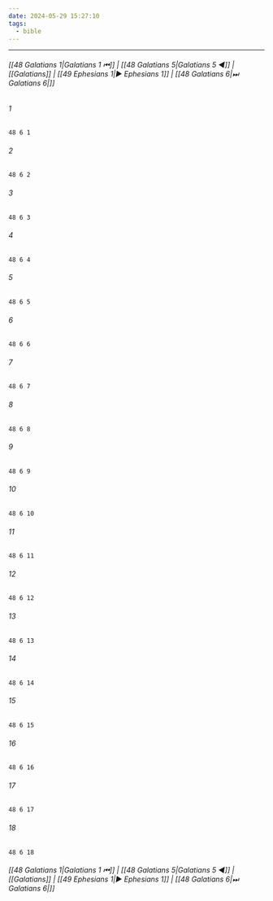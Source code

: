 ```yaml
---
date: 2024-05-29 15:27:10
tags:
  - bible
---
```

___

###### [[48 Galatians 1|Galatians 1 ⏮]] | [[48 Galatians 5|Galatians 5 ◀]] | [[Galatians]] | [[49 Ephesians 1|▶ Ephesians 1]] | [[48 Galatians 6|⏭ Galatians 6|]]

###### 1
``` verse
48 6 1 
```
###### 2
``` verse
48 6 2 
```
###### 3
``` verse
48 6 3 
```
###### 4
``` verse
48 6 4 
```
###### 5
``` verse
48 6 5 
```
###### 6
``` verse
48 6 6 
```
###### 7
``` verse
48 6 7 
```
###### 8
``` verse
48 6 8 
```
###### 9
``` verse
48 6 9 
```
###### 10
``` verse
48 6 10 
```
###### 11
``` verse
48 6 11 
```
###### 12
``` verse
48 6 12 
```
###### 13
``` verse
48 6 13 
```
###### 14
``` verse
48 6 14 
```
###### 15
``` verse
48 6 15 
```
###### 16
``` verse
48 6 16 
```
###### 17
``` verse
48 6 17 
```
###### 18
``` verse
48 6 18 
```

###### [[48 Galatians 1|Galatians 1 ⏮]] | [[48 Galatians 5|Galatians 5 ◀]] | [[Galatians]] | [[49 Ephesians 1|▶ Ephesians 1]] | [[48 Galatians 6|⏭ Galatians 6|]]

